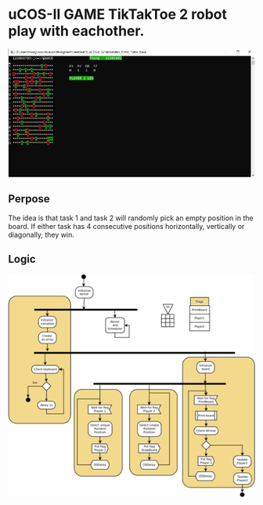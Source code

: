 # uCOS-II GAME TikTakToe 2 robot play with eachother.
![Check sensor](./img/2025-03-17_020914.jpg)

## Perpose

The idea is that task 1 and task 2 will randomly pick an empty position in the board. If either task has 4 consecutive positions horizontally, vertically or diagonally, they win.

## Logic
![Check sensor](./img/2025-03-02_091652.jpg)
